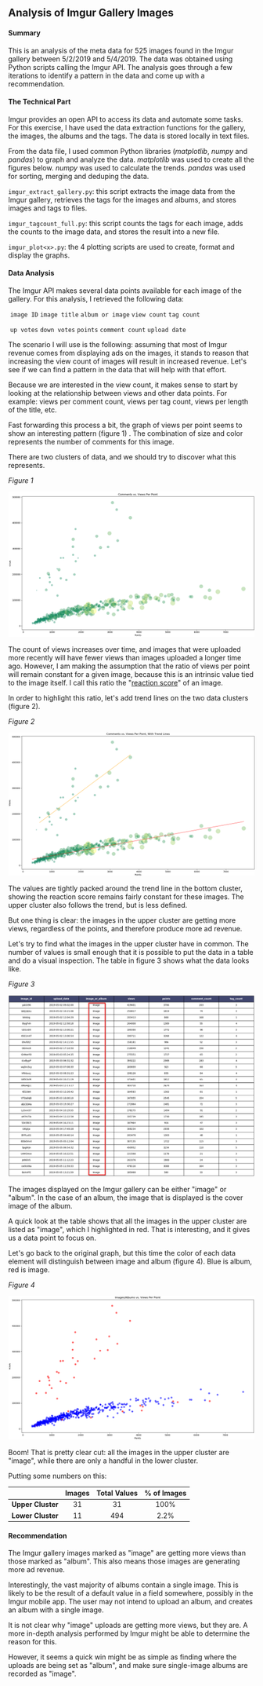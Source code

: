 ## Analysis of Imgur Gallery Images

#### Summary

This is an analysis of the meta data for 525 images found in the Imgur gallery between 5/2/2019 and 5/4/2019. The data was obtained using Python scripts calling the Imgur API. The analysis goes through a few iterations to identify a pattern in the data and come up with a recommendation.



#### The Technical Part

Imgur provides an open API to access its data and automate some tasks. For this exercise, I have used the data extraction functions for the gallery, the images, the albums and the tags. The data is stored locally in text files.

From the data file, I used common Python libraries (*matplotlib*, *numpy* and *pandas*) to graph and analyze the data. *matplotlib* was used to create all the figures below. *numpy* was used to calculate the trends. *pandas* was used for sorting, merging and deduping the data.

`imgur_extract_gallery.py`: this script extracts the image data from the Imgur gallery, retrieves the tags for the images and albums, and stores images and tags to files.

`imgur_tagcount_full.py`: this script counts the tags for each image, adds the counts to the image data, and stores the result into a new file.

`imgur_plot<x>.py`: the 4 plotting scripts are used to create, format and display the graphs.



#### Data Analysis

The Imgur API makes several data points available for each image of the gallery. For this analysis, I retrieved the following data:

​		`image ID`		`image title`		`album or image`		`view count`		`tag count`

​		`up votes`		`down votes`		`points`		`comment count`		`upload date`



The scenario I will use is the following: assuming that most of Imgur revenue comes from displaying ads on the images, it stands to reason that increasing the view count of images will result in increased revenue. Let's see if we can find a pattern in the data that will help with that effort.

Because we are interested in the view count, it makes sense to start by looking at the relationship between views and other data points. For example: views per comment count, views per tag count, views per length of the title, etc.

Fast forwarding this process a bit, the graph of views per point seems to show an interesting pattern (figure 1) . The combination of size and color represents the number of comments for this image.

There are two clusters of data, and we should try to discover what this represents.



*Figure 1*

![imgur1](./assets/imgur1a.png)



The count of views increases over time, and images that were uploaded more recently will have fewer views than images uploaded a longer time ago. However, I am making the assumption that the ratio of views per point will remain constant for a given image, because this is an intrinsic value tied to the image itself. I call this ratio the "<u>reaction score</u>" of an image.

In order to highlight this ratio, let's add trend lines on the two data clusters (figure 2).



*Figure 2*

![imgur2](./assets/imgur2a.png)



The values are tightly packed around the trend line in the bottom cluster, showing the reaction score remains fairly constant for these images. The upper cluster also follows the trend, but is less defined.

But one thing is clear: the images in the upper cluster are getting more views, regardless of the points, and therefore produce more ad revenue.

Let's try to find what the images in the upper cluster have in common. The number of values is small enough that it is possible to put the data in a table and do a visual inspection. The table in figure 3 shows what the data looks like.



*Figure 3*

![imgur3](./assets/imgur3a.png)



The images displayed on the Imgur gallery can be either "image" or "album". In the case of an album, the image that is displayed is the cover image of the album.

A quick look at the table shows that all the images in the upper cluster are listed as "image", which I highlighted in red. That is interesting, and it gives us a data point to focus on.

Let's go back to the original graph, but this time the color of each data element will distinguish between image and album (figure 4). Blue is album, red is image.



*Figure 4*

![imgur4](./assets/imgur4a.png)



Boom! That is pretty clear cut: all the images in the upper cluster are "image", while there are only a handful in the lower cluster.

Putting some numbers on this:	

|                   | Images | Total Values | % of Images |
| ----------------- | :----: | :----------: | :---------: |
| **Upper Cluster** |   31   |      31      |    100%     |
| **Lower Cluster** |   11   |     494      |    2.2%     |



#### Recommendation

The Imgur gallery images marked as "image" are getting more views than those marked as "album". This also means those images are generating more ad revenue.

Interestingly, the vast majority of albums contain a single image. This is likely to be the result of a default value in a field somewhere, possibly in the Imgur mobile app. The user may not intend to upload an album, and creates an album with a single image.

It is not clear why "image" uploads are getting more views, but they are. A more in-depth analysis performed by Imgur might be able to determine the reason for this.

However, it seems a quick win might be as simple as finding where the uploads are being set as "album", and make sure single-image albums are recorded as "image".











